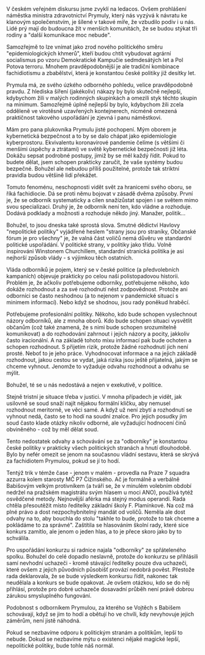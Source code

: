 <!-- dcterms:title = Vláda zbabělců a fachidiotů -->
<!-- dcterms:abstract = V českém veřejném diskursu jsme zvyklí na ledacos. Ovšem prohlášení náměstka ministra zdravotnictví Prymuly, který nás vyzývá k návratu ke klanovým společenstvím, je šílené v takové míře, že vzbudilo podiv i u nás. Lidé prý mají do budoucna žít v menších komunitách, že se budou stýkat tři rodiny a "další komunikace moc nebude". Dokud se nevzdáme havlovského mýtu "nepolitické politiky", lepší to nebude. -->
<!-- dcterms:creator = Michal Altair Valášek -->
<!-- x4w:coverUrl = /cover-pictures/20200511-fachidioti.jpg -->
<!-- x4w:coverCredits = Alexandra Lee (@alex_hy) via Unsplash.com -->
<!-- x4w:pictureUrl = /perex-pictures/20200511-fachidioti.jpg -->
<!-- x4w:pictureWidth = 150 -->
<!-- x4w:pictureHeight = 150 -->
<!-- x4w:category = Politika -->
<!-- dcterms:date = 2020-05-11 -->

V českém veřejném diskursu jsme zvyklí na ledacos. Ovšem prohlášení náměstka ministra zdravotnictví Prymuly, který nás vyzývá k návratu ke klanovým společenstvím, je šílené v takové míře, že vzbudilo podiv i u nás. Lidé prý mají do budoucna žít v menších komunitách, že se budou stýkat tři rodiny a "další komunikace moc nebude". 

Samozřejmě to lze vnímat jako zrod nového politického směru "epidemiologických khmerů", kteří budou chtít vybudovat agrární socialismus po vzoru Demokratické Kampučie sedmdesátých let a Pol Potova terroru. Mnohem pravděpodobnější je ale tradiční kombinace fachidiotismu a zbabělství, která je konstantou české politiky již desítky let.

Prymula má, ze svého úzkého odborného pohledu, velice pravděpodobně pravdu. Z hlediska šíření (jakékoliv) nákazy by bylo skutečně nejlepší, kdybychom žili v malých rodinných skupinkách a omezili styk těchto skupin na minimum. Samozřejmě úplně nejlepší by bylo, kdybychom žili zcela odděleně ve virotěsně uzavřených kontejnerech, nicméně omezená praktičnost takového uspořádání je zjevná i panu náměstkovi.

Mám pro pana plukovníka Prymulu jisté pochopení. Mým oborem je kybernetická bezpečnost a to by se dalo chápat jako epidemiologie kyberprostoru. Ekvivalentu koronavirové pandemie čelíme (s většími či menšími úspěchy a ztrátami) ve světě kybernetické bezpečnosti již léta. Dokážu sepsat podrobné postupy, jimiž by se měl každý řídit. Pokud to budete dělat, jsem schopen prakticky zaručit, že vaše systémy budou bezpečné. Bohužel ale nebudou příliš použitelné, protože tak striktní pravidla budou většině lidí překážet.

Tomuto fenoménu, neschopnosti vidět svět za hranicemi svého oboru, se říká fachidiocie. Dá se proti němu bojovat v zásadě dvěma způsoby. První je, že se odborník systematicky a cílen snažízůstat spojen i se světem mimo svou specializaci. Druhý je, že odborník není ten, kdo vládne a rozhoduje. Dodává podklady a možnosti a rozhoduje někdo jiný. Manažer, politik...

Bohužel, to jsou dneska také sprostá slova. Smutné dědictví Havlovy "nepolitické politiky" vyjádřené heslem "strany jsou pro straníky, Občanské fórum je pro všechny" je, že valná část voličů nemá důvěru ve standardní politické uspořádání. V politické strany, v politiky jako třídu. Volně inspirováni Winstonem Churchillem, standardní stranická politika je asi nejhorší způsob vlády - s výjimkou těch ostatních.

Vláda odborníků je pojem, který se v české politice (a předvolebních kampaních) objevuje prakticky po celou naši polistopadovou historii. Problém je, že ačkoliv potřebujeme odborníky, potřebujeme někoho, kdo dokáže rozhodnout a za své rozhodnutí nést zodpovědnost. Protože ani odborníci se často neshodnou (a to nejenom v pandemické situaci s minimem informací). Nebo když se shodnou, jsou rady poněkud hraběcí.

Potřebujeme profesionální politiky. Někoho, kdo bude schopen vyslechnout názory odborníků, ale z mnoha oborů. Kdo bude schopen situaci vysvětlit občanům (což také znamená, že s nimi bude schopen srozumitelně komunikovat) a do rozhodování zahrnout i jejich názory a pocity, jakkoliv často iracionální. A na základě tohoto mixu informací pak bude ochoten a schopen rozhodnout. S přijetím rizik, protože žádné rozhodnutí jich není prosté. Neboť to je jeho práce. Vyhodnocovat informace a na jejich základě rozhodnout, jakou cestou se vydat, jaká rizika jsou ještě přijatelná, jakým se chceme vyhnout. Jenomže to vyžaduje odvahu rozhodnout a odvahu se mýlit.

Bohužel, té se u nás nedostává a nejen v exekutivě, v politice.

Stejně tristní je situace třeba v justici. V mnoha případech je vidět, jak usilovně se soud snaží najít nějakou formální kličku, aby nemusel rozhodnout meritorně, ve věci samé. A když už není zbytí a rozhodnutí se vyhnout nedá, často se to hodí na soudní znalce. Pro jejich posudky jim soud často klade otázky nikoliv odborné, ale vyžadující hodnocení činů obviněného - což by měl dělat soud.

Tento nedostatek odvahy a schovávání se za "odborníky" je konstantou české politiky v prakticky všech politických stranách a hnutí dlouhodobě. Bylo by nefér omezit se jenom na současnou vládní sestavu, která se skrývá za fachidiotem Prymulou, pokud se jí to hodí.

Tentýž trik v témže čase - jenom v malém - provedla na Praze 7 squadra azzurra kolem starosty MČ P7 Čižinského. Ač je formálně a verbálně Babišovým velkým protivníkem (a tváří se, že v minulém volebním období nedržel na pražském magistrátu svým hlasem u moci ANO), používá tytéž osvědčené metody. Nejnovější aférka má stejný modus operandi. Rada chtěla přesoutěžit místo ředitelky základní školy F. Plamínkové. Na což má plné právo a dost nezpochybnitelný mandát od voličů. Neměla ale dost odvahy na to, aby bouchla do stolu "takhle to bude, protože to tak chceme a pokládáme to za správné". Zaštítila se hlasováním školní rady, které sice konkurs zamítlo, ale jenom o jeden hlas, a to je přece skoro jako by to schválila.

Pro uspořádání konkurzu si radnice najala "odborníky" ze spřáteleného spolku. Bohužel do celé dopadlo neslavně, protože do konkurzu se přihlásili samí nevhodní uchazeči - kromě stávající ředitelky pouze dva uchazeči, které ovšem z jejich původních působišť provází nedobrá pověst. Přestože rada deklarovala, že se bude výsledkem konkursu řídit, nakonec tak neudělala a konkurs se bude opakovat. Je ovšem otázkou, kdo se do něj přihlásí, protože pro dobré uchazeče dosavadní průběh není právě dobrou zárukou smysluplného fungování.

Podobnost s odborníkem Prymulou, za kterého se Vojtěch s Babišem schovávají, když se jim to hodí a obětují ho ve chvíli, kdy nevyhovuje jejich záměrům, není jistě náhodná.

Pokud se nezbavíme odporu k politickým stranám a politikům, lepší to nebude. Dokud se nezbavíme mýtu o existenci nějaké magické lepší, nepolitické politiky, bude tohle náš normál.
